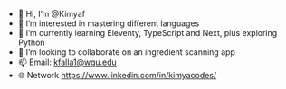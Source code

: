 - 👋 Hi, I’m @Kimyaf
- 👀 I’m interested in mastering different languages
- 🌱 I’m currently learning Eleventy, TypeScript and Next, plus exploring Python 
- 💞️ I’m looking to collaborate on an ingredient scanning app 
- 📫 Email: <a> kfalla1@wgu.edu </a>
- :globe_with_meridians: Network <a> https://www.linkedin.com/in/kimyacodes/ </a>

<!---
Kimyaf/Kimyaf is a ✨ special ✨ repository because its `README.md` (this file) appears on your GitHub profile.
You can click the Preview link to take a look at your changes.
--->
